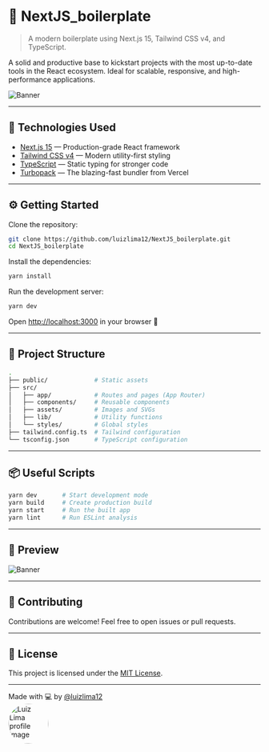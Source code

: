 # 🚀 NextJS_boilerplate

> A modern boilerplate using Next.js 15, Tailwind CSS v4, and TypeScript.

A solid and productive base to kickstart projects with the most up-to-date tools in the React ecosystem. Ideal for scalable, responsive, and high-performance applications.

![Banner](https://raw.githubusercontent.com/luizlima12/NextJS_boilerplate/main/public/preview.png)

---

## 💠 Technologies Used

- [Next.js 15](https://nextjs.org/) — Production-grade React framework
- [Tailwind CSS v4](https://tailwindcss.com/blog/tailwindcss-v4) — Modern utility-first styling
- [TypeScript](https://www.typescriptlang.org/) — Static typing for stronger code
- [Turbopack](https://turbo.build/pack) — The blazing-fast bundler from Vercel

---

## ⚙️ Getting Started

Clone the repository:

```bash
git clone https://github.com/luizlima12/NextJS_boilerplate.git
cd NextJS_boilerplate
```

Install the dependencies:

```bash
yarn install
```

Run the development server:

```bash
yarn dev
```

Open [http://localhost:3000](http://localhost:3000) in your browser 🚀

---

## 📁 Project Structure

```bash
.
├── public/             # Static assets
├── src/
│   ├── app/            # Routes and pages (App Router)
│   ├── components/     # Reusable components
│   ├── assets/         # Images and SVGs
│   ├── lib/            # Utility functions
│   └── styles/         # Global styles
├── tailwind.config.ts  # Tailwind configuration
└── tsconfig.json       # TypeScript configuration
```

---

## 📦 Useful Scripts

```bash
yarn dev       # Start development mode
yarn build     # Create production build
yarn start     # Run the built app
yarn lint      # Run ESLint analysis
```

---

## 📸 Preview

![Banner](https://raw.githubusercontent.com/luizlima12/NextJS_boilerplate/client/public/banner.png)

---

## 🤝 Contributing

Contributions are welcome! Feel free to open issues or pull requests.

---

## 📄 License

This project is licensed under the [MIT License](LICENSE).

---

Made with 💻 by [@luizlima12](https://github.com/luizlima12)<br>
<img src="https://github.com/luizlima12.png" width="80" height="80" style="border-radius: 9999px;" alt="Luiz Lima profile image" />
